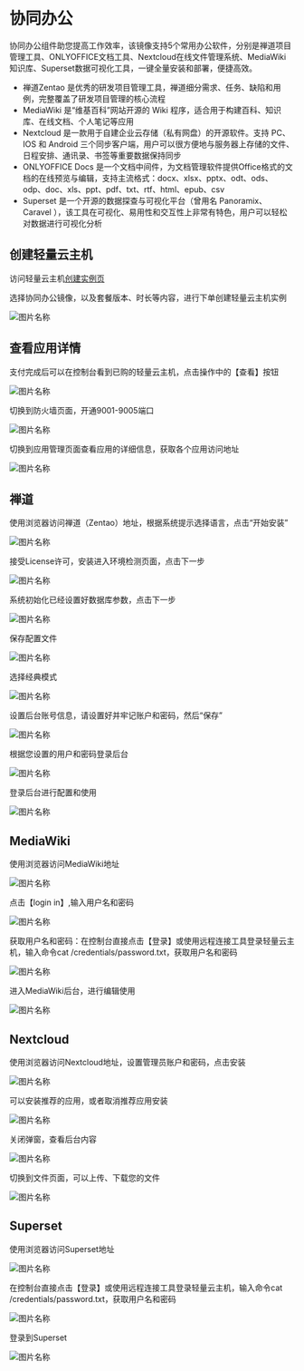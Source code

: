 
# 协同办公

协同办公组件助您提高工作效率，该镜像支持5个常用办公软件，分别是禅道项目管理工具、ONLYOFFICE文档工具、Nextcloud在线文件管理系统、MediaWiki 知识库、Superset数据可视化工具，一键全量安装和部署，便捷高效。


- 禅道Zentao 是优秀的研发项目管理工具，禅道细分需求、任务、缺陷和用例，完整覆盖了研发项目管理的核心流程
- MediaWiki 是“维基百科”网站开源的 Wiki 程序，适合用于构建百科、知识库、在线文档、个人笔记等应用
- Nextcloud 是一款用于自建企业云存储（私有网盘）的开源软件。支持 PC、IOS 和 Android 三个同步客户端，用户可以很方便地与服务器上存储的文件、日程安排、通讯录、书签等重要数据保持同步
- ONLYOFFICE Docs 是一个文档中间件，为文档管理软件提供Office格式的文档的在线预览与编辑，支持主流格式：docx、xlsx、pptx、odt、ods、odp、doc、xls、ppt、pdf、txt、rtf、html、epub、csv
- Superset 是一个开源的数据探查与可视化平台（曾用名 Panoramix、Caravel ），该工具在可视化、易用性和交互性上非常有特色，用户可以轻松对数据进行可视化分析


## 创建轻量云主机

访问轻量云主机[创建实例页](https://lavm-console.jdcloud.com/lavm/create)

选择协同办公镜像，以及套餐版本、时长等内容，进行下单创建轻量云主机实例

![图片名称](https://img1.jcloudcs.com/cn/image/iavm/%E5%9B%BE%E7%89%876/xietong1.png)


## 查看应用详情


支付完成后可以在控制台看到已购的轻量云主机，点击操作中的【查看】按钮


![图片名称](https://img1.jcloudcs.com/cn/image/iavm/%E5%9B%BE%E7%89%876/xietong2.png)


切换到防火墙页面，开通9001-9005端口

![图片名称](https://img1.jcloudcs.com/cn/image/iavm/%E5%9B%BE%E7%89%876/xietong3.png)



切换到应用管理页面查看应用的详细信息，获取各个应用访问地址

![图片名称](https://img1.jcloudcs.com/cn/image/iavm/%E5%9B%BE%E7%89%876/office1.png)



## 禅道

使用浏览器访问禅道（Zentao）地址，根据系统提示选择语言，点击“开始安装”

![图片名称](https://img1.jcloudcs.com/cn/image/iavm/%E5%9B%BE%E7%89%876/zentao1.png)


接受License许可，安装进入环境检测页面，点击下一步

![图片名称](https://img1.jcloudcs.com/cn/image/iavm/%E5%9B%BE%E7%89%876/zentao2.png)


系统初始化已经设置好数据库参数，点击下一步

![图片名称](https://img1.jcloudcs.com/cn/image/iavm/%E5%9B%BE%E7%89%876/zentao3.png)


保存配置文件

![图片名称](https://img1.jcloudcs.com/cn/image/iavm/%E5%9B%BE%E7%89%876/zentao4.png)

选择经典模式

![图片名称](https://img1.jcloudcs.com/cn/image/iavm/%E5%9B%BE%E7%89%876/zentao5.png)

设置后台账号信息，请设置好并牢记账户和密码，然后“保存”

![图片名称](https://img1.jcloudcs.com/cn/image/iavm/%E5%9B%BE%E7%89%876/zentao8.png)


根据您设置的用户和密码登录后台

![图片名称](https://img1.jcloudcs.com/cn/image/iavm/%E5%9B%BE%E7%89%876/zentao6.png)

登录后台进行配置和使用

![图片名称](https://img1.jcloudcs.com/cn/image/iavm/%E5%9B%BE%E7%89%876/zentao7.png)



## MediaWiki


使用浏览器访问MediaWiki地址

![图片名称](https://img1.jcloudcs.com/cn/image/iavm/%E5%9B%BE%E7%89%876/mediawiki1.png)

点击【login in】,输入用户名和密码

![图片名称](https://img1.jcloudcs.com/cn/image/iavm/%E5%9B%BE%E7%89%876/mediawiki2.png)


获取用户名和密码：在控制台直接点击【登录】或使用远程连接工具登录轻量云主机，输入命令cat /credentials/password.txt，获取用户名和密码

![图片名称](https://img1.jcloudcs.com/cn/image/iavm/%E5%9B%BE%E7%89%876/mediawiki3.png)


进入MediaWiki后台，进行编辑使用

![图片名称](https://img1.jcloudcs.com/cn/image/iavm/%E5%9B%BE%E7%89%876/mediawiki4.png)







## Nextcloud


使用浏览器访问Nextcloud地址，设置管理员账户和密码，点击安装


![图片名称](https://img1.jcloudcs.com/cn/image/iavm/%E5%9B%BE%E7%89%876/nextcloud1.png)


可以安装推荐的应用，或者取消推荐应用安装


![图片名称](https://img1.jcloudcs.com/cn/image/iavm/%E5%9B%BE%E7%89%876/nextcloud2.png)


关闭弹窗，查看后台内容

![图片名称](https://img1.jcloudcs.com/cn/image/iavm/%E5%9B%BE%E7%89%876/nextcloud3.png)


切换到文件页面，可以上传、下载您的文件

![图片名称](https://img1.jcloudcs.com/cn/image/iavm/%E5%9B%BE%E7%89%876/nextcloud4.png)


## Superset 


使用浏览器访问Superset地址

![图片名称](https://img1.jcloudcs.com/cn/image/iavm/%E5%9B%BE%E7%89%876/superset3.png)

在控制台直接点击【登录】或使用远程连接工具登录轻量云主机，输入命令cat /credentials/password.txt，获取用户名和密码

![图片名称](https://img1.jcloudcs.com/cn/image/iavm/%E5%9B%BE%E7%89%876/superset1.png)


登录到Superset

![图片名称](https://img1.jcloudcs.com/cn/image/iavm/%E5%9B%BE%E7%89%876/superset2.png)





